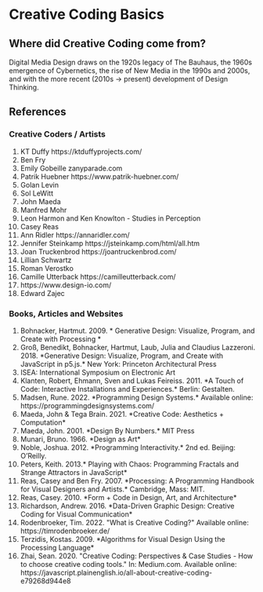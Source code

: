 # Creative Coding Basics

## Where did Creative Coding come from?
Digital Media Design draws on the 1920s legacy of The Bauhaus, the 1960s emergence of Cybernetics, the rise of New Media in the 1990s and 2000s, and with the more recent (2010s -> present) development of Design Thinking. 

## References
### Creative Coders / Artists
<ol>
  <li>KT Duffy  https://ktduffyprojects.com/</li>
  <li>Ben Fry</li>
  <li>Emily Gobeille zanyparade.com</li>
  <li>Patrik Huebner https://www.patrik-huebner.com/</li>
  <li>Golan Levin</li>
  <li>Sol LeWitt</li>
  <li>John Maeda</li>
  <li>Manfred Mohr</li>
  <li>Leon Harmon and Ken Knowlton - Studies in Perception</li>
  <li>Casey Reas</li>
  <li>Ann Ridler https://annaridler.com/
  <li>Jennifer Steinkamp https://jsteinkamp.com/html/all.htm
  <li>Joan Truckenbrod https://joantruckenbrod.com/
  <li>Lillian Schwartz</li>    
  <li>Roman Verostko</li>
  <li>Camille Utterback https://camilleutterback.com/
  <li>https://www.design-io.com/
  <li>Edward Zajec</li>
 </ol> 

### Books, Articles and Websites
<ol>
  <li>Bohnacker, Hartmut. 2009. * Generative Design: Visualize, Program, and Create with Processing * </li>
  <li>Groß, Benedikt, Bohnacker, Hartmut, Laub, Julia and Claudius Lazzeroni. 2018. *Generative Design: Visualize, Program, and Create with JavaScript in p5.js.* New York: Princeton Architectural Press</li>
  <li>ISEA: International Symposium on Electronic Art</li>
  <li>Klanten, Robert, Ehmann, Sven and Lukas Feireiss. 2011. *A Touch of Code: Interactive Installations and Experiences.* Berlin: Gestalten.</li>
  <li>Madsen, Rune. 2022. *Programming Design Systems.* Available online: https://programmingdesignsystems.com/</li>  
  <li>Maeda, John & Tega Brain. 2021. *Creative Code: Aesthetics + Computation*</li>
  <li>Maeda, John. 2001. *Design By Numbers.* MIT Press</li>
  <li>Munari, Bruno. 1966. *Design as Art*</li>
  <li>Noble, Joshua. 2012. *Programming Interactivity.* 2nd ed. Beijing: O’Reilly.</li>
  <li>Peters, Keith. 2013.* Playing with Chaos: Programming Fractals and Strange Attractors in JavaScript*</li>
  <li>Reas, Casey and Ben Fry. 2007. *Processing: A Programming Handbook for Visual Designers and Artists.* Cambridge, Mass: MIT.</li>
  <li>Reas, Casey. 2010. *Form + Code in Design, Art, and Architecture*</li>
  <li>Richardson, Andrew. 2016. *Data-Driven Graphic Design: Creative Coding for Visual Communication*</li>
  <li>Rodenbroeker, Tim. 2022. "What is Creative Coding?" Available online: https://timrodenbroeker.de/</li>  
  <li>Terzidis, Kostas. 2009. *Algorithms for Visual Design Using the Processing Language*</li>
  <li>Zhai, Sean. 2020. "Creative Coding: Perspectives & Case Studies - How to choose creative coding tools." In: Medium.com. Available online: https://javascript.plainenglish.io/all-about-creative-coding-e79268d944e8</li>
</ol>
